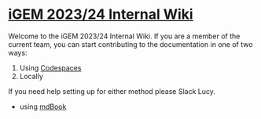 # [iGEM 2023/24 Internal Wiki](https://ubc-igem.github.io/internal-wiki-2023-24/index.html)

Welcome to the iGEM 2023/24 Internal Wiki. If you are a member of the current team, you can start contributing to the documentation in one of two ways:

1. Using [Codespaces](https://docs.github.com/en/codespaces/overview)
2. Locally

If you need help setting up for either method please Slack Lucy. 

- using [mdBook](https://github.com/rust-lang/mdBook)
